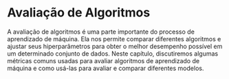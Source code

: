 # Avaliação de Algoritmos

A avaliação de algoritmos é uma parte importante do processo de aprendizado de máquina. Ela nos permite comparar diferentes algoritmos e ajustar seus hiperparâmetros para obter o melhor desempenho possível em um determinado conjunto de dados. Neste capítulo, discutiremos algumas métricas comuns usadas para avaliar algoritmos de aprendizado de máquina e como usá-las para avaliar e comparar diferentes modelos.